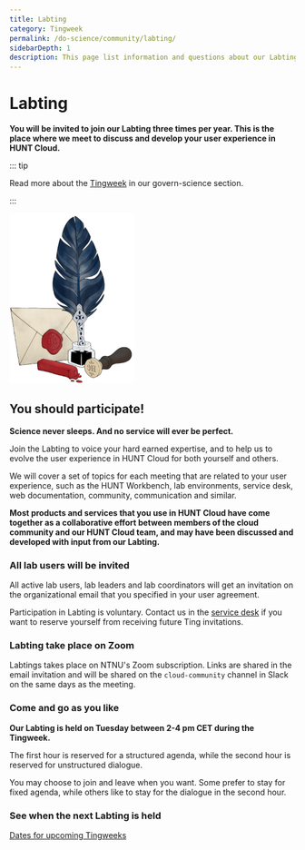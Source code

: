 ```yaml
---
title: Labting
category: Tingweek
permalink: /do-science/community/labting/
sidebarDepth: 1
description: This page list information and questions about our Labting.
---
```


# Labting

**You will be invited to join our Labting three times per year. This is the place where we meet to discuss and develop your user experience in HUNT Cloud.** 

::: tip

Read more about the [Tingweek](/govern-science/tingweek/) in our govern-science section. 

:::

!["Old feather pen and letter seal."](./images/hunt-cloud-writing-tools.png)


## You should participate! 

**Science never sleeps. And no service will ever be perfect.** 

Join the Labting to voice your hard earned expertise, and to help us to evolve the user experience in HUNT Cloud for both yourself and others.

We will cover a set of topics for each meeting that are related to your user experience, such as the HUNT Workbench, lab environments, service desk, web documentation, community, communication and similar.

**Most products and services that you use in HUNT Cloud have come together as a collaborative effort between members of the cloud community and our HUNT Cloud team, and may have been discussed and developed with input from our Labting.**

### All lab users will be invited

All active lab users, lab leaders and lab coordinators will get an invitation on the organizational email that you specified in your user agreement.

Participation in Labting is voluntary. Contact us in the [service desk](/do-science/service-desk/#general-service-request) if you want to reserve yourself from receiving future Ting invitations.

### Labting take place on Zoom

Labtings takes place on NTNU's Zoom subscription. Links are shared in the email invitation and will be shared on the `cloud-community` channel in Slack on the same days as the meeting. 

### Come and go as you like

**Our Labting is held on Tuesday between 2-4 pm CET during the Tingweek.** 

The first hour is reserved for a structured agenda, while the second hour is reserved for unstructured dialogue. 

You may choose to join and leave when you want. Some prefer to stay for fixed agenda, while others like to stay for the dialogue in the second hour.

### See when the next Labting is held

[Dates for upcoming Tingweeks](/govern-science/tingweek/dates/)


